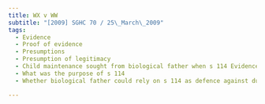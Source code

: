 ```yaml
---
title: WX v WW 
subtitle: "[2009] SGHC 70 / 25\_March\_2009"
tags:
  - Evidence
  - Proof of evidence
  - Presumptions
  - Presumption of legitimacy
  - Child maintenance sought from biological father when s 114 Evidence Act (Cap 97, 1997 Rev Ed) presumed child as legitimate daughter of another man
  - What was the purpose of s 114
  - Whether biological father could rely on s 114 as defence against duty to pay child maintenance under ss 68 and 69(2) Women\'s Charter (Cap 353, 1997 Rev Ed)

---
```


